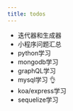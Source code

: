 ```yaml
---
title: todos
---
```


- 迭代器和生成器
- 小程序问题汇总
- python学习
- mongodb学习
- graphQL学习
- mysql学习 👌
- koa/express学习
- sequelize学习